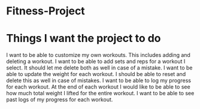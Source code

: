 # Fitness-Project

# Things I want the project to do
  I want to be able to customize my own workouts. This includes adding and deleting a workout.
  I want to be able to add sets and reps for a workout I select. It should let me delete both as well in case of a mistake.
  I want to be able to update the weight for each workout. I should be able to reset and delete this as well in case of mistakes.
  I want to be able to log my progress for each workout. At the end of each workout I would like to be able to see how much total weight I lifted for the entire workout. 
  I want to be able to see past logs of my progress for each workout. 
